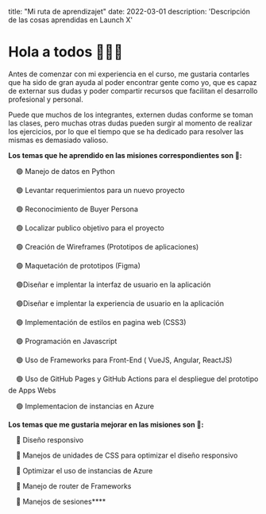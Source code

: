 title: "Mi ruta de aprendizajet"
date: 2022-03-01
description: 'Descripción de las cosas aprendidas en Launch X'

# **Hola a todos  🧑🏻‍💻** 

Antes de comenzar con mi experiencia en el curso, me gustaria contarles que ha sido de gran ayuda al poder encontrar gente como yo, que es capaz de externar sus dudas y poder compartir recursos que facilitan el desarrollo profesional y personal.

Puede que muchos de los integrantes, externen dudas conforme se toman las clases, pero muchas otras dudas pueden surgir al momento de realizar los ejercicios, por lo que el tiempo que se ha dedicado para resolver las mismas es demasiado valioso.

**Los temas que he aprendido en las misiones correspondientes son 🚀:**

&nbsp;&nbsp;&nbsp;&nbsp;🟢 Manejo de datos en Python

&nbsp;&nbsp;&nbsp;&nbsp;🟢 Levantar requerimientos para un nuevo proyecto

&nbsp;&nbsp;&nbsp;&nbsp;🟢 Reconocimiento de Buyer Persona

&nbsp;&nbsp;&nbsp;&nbsp;🟢 Localizar publico objetivo para el proyecto

&nbsp;&nbsp;&nbsp;&nbsp;🟢 Creación de Wireframes (Prototipos de aplicaciones)

&nbsp;&nbsp;&nbsp;&nbsp;🟢 Maquetación de prototipos (Figma)

&nbsp;&nbsp;&nbsp;&nbsp;🟢Diseñar e implentar la interfaz de usuario en la aplicación

&nbsp;&nbsp;&nbsp;&nbsp;🟢Diseñar e implentar la experiencia de usuario en la aplicación

&nbsp;&nbsp;&nbsp;&nbsp;🟢 Implementación de estilos en pagina web (CSS3)

&nbsp;&nbsp;&nbsp;&nbsp;🟢 Programación en Javascript

&nbsp;&nbsp;&nbsp;&nbsp;🟢 Uso de Frameworks para Front-End ( VueJS, Angular, ReactJS)

&nbsp;&nbsp;&nbsp;&nbsp;🟢 Uso de GitHub Pages y GitHub Actions para el despliegue del prototipo de Apps Webs

&nbsp;&nbsp;&nbsp;&nbsp;🟢 Implementacion de instancias en Azure

**Los temas que me gustaria mejorar en las misiones son 🚀:**

&nbsp;&nbsp;&nbsp;&nbsp;🔵 Diseño responsivo

&nbsp;&nbsp;&nbsp;&nbsp;🔵 Manejos de unidades de CSS para optimizar el diseño responsivo

&nbsp;&nbsp;&nbsp;&nbsp;🔵 Optimizar el uso de instancias de Azure

&nbsp;&nbsp;&nbsp;&nbsp;🔵 Manejo de router de Frameworks

&nbsp;&nbsp;&nbsp;&nbsp;🔵 Manejos de sesiones****
